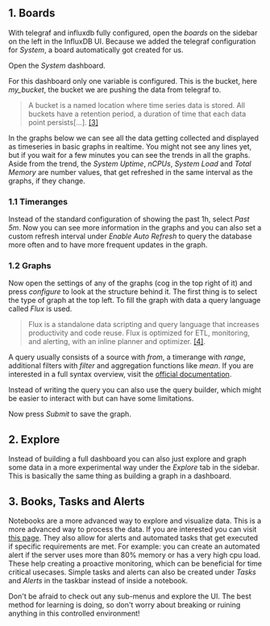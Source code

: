## 1. Boards
With telegraf and influxdb fully configured, open the *boards* on the sidebar on the left in the InfluxDB UI. Because we added the telegraf configuration for _System_, a board automatically got created for us. 

Open the *System* dashboard.


For this dashboard only one variable is configured. This is the bucket, here *my_bucket*, the bucket we are pushing the data from telegraf to.

> A bucket is a named location where time series data is stored. All buckets have a retention period, a duration of time that each data point persists[...].
[[3]](https://docs.influxdata.com/influxdb/v2.2/organizations/buckets/)

In the graphs below we can see all the data getting collected and displayed as timeseries in basic graphs in realtime. You might not see any lines yet, but if you wait for a few minutes you can see the trends in all the graphs. Aside from the trend, the _System Uptime_, _nCPUs_, _System Load_ and _Total Memory_ are number values, that get refreshed in the same interval as the graphs, if they change.

### 1.1 Timeranges

Instead of the standard configuration of showing the past 1h, select *Past 5m*. Now you can see more information in the graphs and you can also set a custom refresh interval under *Enable Auto Refresh* to query the database more often and to have more frequent updates in the graph.

### 1.2 Graphs
Now open the settings of any of the graphs (cog in the top right of it) and press *configure* to look at the structure behind it. 
The first thing is to select the type of graph at the top left. To fill the graph with data a query language called *Flux* is used.
 
>Flux is a standalone data scripting and query language that increases productivity and code reuse. Flux is optimized for ETL, monitoring, and alerting, with an inline planner and optimizer.
[[4]](https://www.influxdata.com/products/flux/).

A query usually consists of a source with _from_, a timerange with _range_, additional filters with _filter_ and aggregation functions like _mean_. If you are interested in a full syntax overview, visit the [official documentation](https://docs.influxdata.com/influxdb/v2.2/query-data/get-started/query-influxdb/).

Instead of writing the query you can also use the query builder, which might be easier to interact with but can have some limitations.

Now press *Submit* to save the graph.


## 2. Explore
Instead of building a full dashboard you can also just explore and graph some data in a more experimental way under the *Explore* tab in the sidebar. This is basically the same thing as building a graph in a dashboard.

## 3. Books, Tasks and Alerts
Notebooks are a more advanced way to explore and visualize data. This is a more advanced way to process the data. If you are interested you can visit [this page](https://docs.influxdata.com/influxdb/v2.2/notebooks/create-notebook/). They also allow for alerts and automated tasks that get executed if specific requirements are met. For example: you can create an automated alert if the server uses more than 80% memory or has a very high cpu load. These help creating a proactive monitoring, which can be beneficial for time critical usecases. Simple tasks and alerts can also be created under *Tasks* and *Alerts* in the taskbar instead of inside a notebook.


Don't be afraid to check out any sub-menus and explore the UI. The best method for learning is doing, so don't worry about breaking or ruining anything in this controlled environment!
